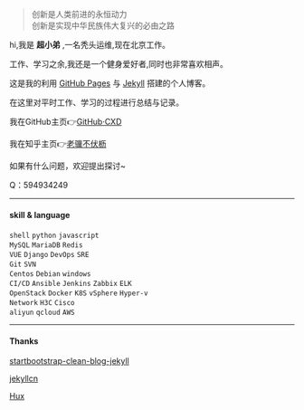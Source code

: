 
<blockquote><p>创新是人类前进的永恒动力<br>创新是实现中华民族伟大复兴的必由之路</p></blockquote>

hi,我是 **超小弟** ,一名秃头运维,现在北京工作。

工作、学习之余,我还是一个健身爱好者,同时也非常喜欢相声。

这是我的利用 [GitHub Pages](https://pages.github.com/) 与 [Jekyll](http://jekyll.com.cn/) 搭建的个人博客。

在这里对平时工作、学习的过程进行总结与记录。

我在GitHub主页👉[GitHub·CXD](https://github.com/chaoxiaodi)

我在知乎主页👉[老骥不伏枥](https://www.zhihu.com/people/chao-liu-99-16)
 
如果有什么问题，欢迎提出探讨~

Q：594934249

---
#### skill & language
 `shell` `python` `javascript`<br>
 `MySQL` `MariaDB` `Redis`<br>
 `VUE` `Django` `DevOps` `SRE`<br>
 `Git` `SVN`<br>
 `Centos` `Debian` `windows`<br>
 `CI/CD` `Ansible` `Jenkins` `Zabbix` `ELK`<br>
 `OpenStack` `Docker` `K8S` `vSphere` `Hyper-v`<br>
 `Network` `H3C` `Cisco`<br>
 `aliyun` `qcloud` `AWS`<br>

***

#### Thanks

[startbootstrap-clean-blog-jekyll](https://github.com/StartBootstrap/startbootstrap-clean-blog-jekyll)

[jekyllcn](http://jekyllcn.com/docs/usage/)

[Hux](https://huangxuan.me/)






